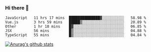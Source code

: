 ### Hi there 👋



<!--
**webB1an/webB1an** is a ✨ _special_ ✨ repository because its `README.md` (this file) appears on your GitHub profile.

Here are some ideas to get you started:

- 🔭 I’m currently working on ...
- 🌱 I’m currently learning ...
- 👯 I’m looking to collaborate on ...
- 🤔 I’m looking for help with ...
- 💬 Ask me about ...
- 📫 How to reach me: ...
- 😄 Pronouns: ...
- ⚡ Fun fact: ...
-->

<!--START_SECTION:waka-->
```text
JavaScript   11 hrs 17 mins  ██████████████▓░░░░░░░░░░   58.98 % 
Vue.js       3 hrs 59 mins   █████▒░░░░░░░░░░░░░░░░░░░   20.89 % 
Other        1 hr 18 mins    █▓░░░░░░░░░░░░░░░░░░░░░░░   06.85 % 
JSX          56 mins         █▒░░░░░░░░░░░░░░░░░░░░░░░   04.88 % 
TypeScript   55 mins         █▒░░░░░░░░░░░░░░░░░░░░░░░   04.84 % 
```
<!--END_SECTION:waka-->


[![Anurag's github stats](https://github-readme-stats.vercel.app/api?username=webB1an&show_icons=true&theme=radical)](https://github.com/anuraghazra/github-readme-stats)

